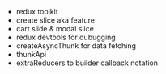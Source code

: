 - redux toolkit
- create slice aka feature
- cart slide & modal slice
- redux devtools for dubugging
- createAsyncThunk for data fetching
- thunkApi
- extraReducers to builder callback notation
